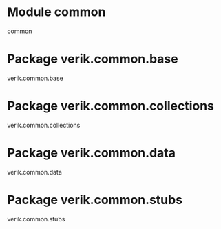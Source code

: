 # Module common

common

# Package verik.common.base

verik.common.base

# Package verik.common.collections

verik.common.collections

# Package verik.common.data

verik.common.data

# Package verik.common.stubs

verik.common.stubs
